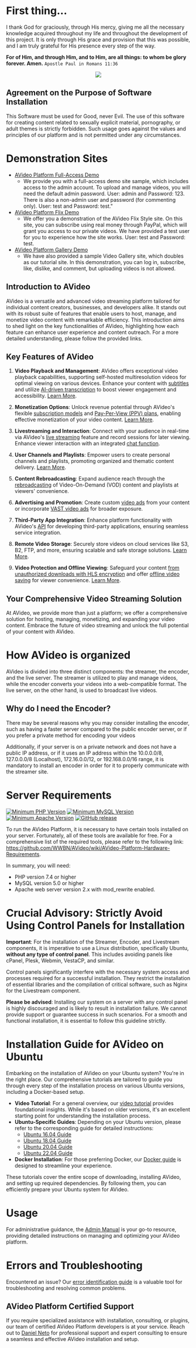 # First thing...

I thank God for graciously, through His mercy, giving me all the necessary knowledge acquired throughout my life and throughout the development of this project. It is only through His grace and provision that this was possible, and I am truly grateful for His presence every step of the way.

**For of Him, and through Him, and to Him, are all things: to whom be glory forever. Amen.**
`Apostle Paul in Romans 11:36`

<center>
    <img src="https://avideo.tube/website/assets/151/images/avideo_platform.png"/>
</center>

## Agreement on the Purpose of Software Installation

This Software must be used for Good, never Evil. The use of this software for creating content related to sexually explicit material, pornography, or adult themes is strictly forbidden. Such usage goes against the values and principles of our platform and is not permitted under any circumstances.

# Demonstration Sites

* <a href="http://demo.avideo.com/" target="_blank">AVideo Platform Full-Access Demo</a>
  - We provide you with a full-access demo site sample, which includes access to the admin account. To upload and manage videos, you will need the default admin password. User: admin and Password: 123. There is also a non-admin user and password (for commenting only). User: test and Password: test."
* <a href="https://flix.avideo.com/" target="_blank">AVideo Platform Flix Demo</a>
  - We offer you a demonstration of the AVideo Flix Style site. On this site, you can subscribe using real money through PayPal, which will grant you access to our private videos. We have provided a test user for you to experience how the site works. User: test and Password: test.
* <a href="https://tutorials.avideo.com/" target="_blank">AVideo Platform Gallery Demo</a>
  - We have also provided a sample Video Gallery site, which doubles as our tutorial site. In this demonstration, you can log in, subscribe, like, dislike, and comment, but uploading videos is not allowed.

## Introduction to AVideo

AVideo is a versatile and advanced video streaming platform tailored for individual content creators, businesses, and developers alike. It stands out with its robust suite of features that enable users to host, manage, and monetize video content with remarkable efficiency. This introduction aims to shed light on the key functionalities of AVideo, highlighting how each feature can enhance user experience and content outreach. For a more detailed understanding, please follow the provided links.

## Key Features of AVideo

1. **Video Playback and Management**: AVideo offers exceptional video playback capabilities, supporting self-hosted multiresolution videos for optimal viewing on various devices. Enhance your content with [subtitles](https://github.com/WWBN/AVideo/wiki/Video-Transcription-for-the-SubtitleSwitcher-Plugin) and utilize [AI-driven transcription](https://github.com/WWBN/AVideo/wiki/AI-Plugin) to boost viewer engagement and accessibility. [Learn More](https://github.com/WWBN/AVideo/wiki/About-Video-Upload#3-embed-a-video-link).

2. **Monetization Options**: Unlock revenue potential through AVideo's flexible [subscription models](https://github.com/WWBN/AVideo/wiki/Subscription-Plugin) and [Pay-Per-View (PPV) plans](https://github.com/WWBN/AVideo/wiki/PayPerView-Plugin), enabling effective monetization of your video content. [Learn More](https://github.com/WWBN/AVideo/wiki/Monetization:-How-To-Make-Money-on-AVideo-Platform).

3. **Livestreaming and Interaction**: Connect with your audience in real-time via AVideo's [live streaming](https://github.com/WWBN/AVideo/wiki/How-to-make-a-live-stream) feature and record sessions for later viewing. Enhance viewer interaction with an integrated [chat function](https://github.com/WWBN/AVideo/wiki/Chat2-Plugin).

4. **User Channels and Playlists**: Empower users to create personal channels and playlists, promoting organized and thematic content delivery. [Learn More](https://github.com/WWBN/AVideo/wiki/Program-(Playlist)-to-series).

5. **Content Rebroadcasting**: Expand audience reach through the [rebroadcasting](https://github.com/WWBN/AVideo/wiki/Rebroadcaster-Plugin) of Video-On-Demand (VOD) content and playlists at viewers' convenience.

6. **Advertising and Promotion**: Create custom [video ads](https://github.com/WWBN/AVideo/wiki/Ad-Server-Plugin) from your content or incorporate [VAST video ads](https://github.com/WWBN/AVideo/wiki/Plugin:-GoogleAds_IMA---Videos-Ads-on-your-page) for broader exposure.

7. **Third-Party App Integration**: Enhance platform functionality with AVideo's [API](https://github.com/WWBN/AVideo/wiki/AVideo-Platform-API) for developing third-party applications, ensuring seamless service integration.

8. **Remote Video Storage**: Securely store videos on cloud services like S3, B2, FTP, and more, ensuring scalable and safe storage solutions. [Learn More](https://github.com/WWBN/AVideo/wiki/Storage-Options).

9. **Video Protection and Offline Viewing**: Safeguard your content [from unauthorized downloads with HLS encryption](https://github.com/WWBN/AVideo/wiki/VideoHLS-Plugin) and offer [offline video saving](https://github.com/WWBN/AVideo/wiki/VideoOffline-Plugin) for viewer convenience. [Learn More](#).

## Your Comprehensive Video Streaming Solution

At AVideo, we provide more than just a platform; we offer a comprehensive solution for hosting, managing, monetizing, and expanding your video content. Embrace the future of video streaming and unlock the full potential of your content with AVideo. 

# How AVideo is organized

AVideo is divided into three distinct components: the streamer, the encoder, and the live server. The streamer is utilized to play and manage videos, while the encoder converts your videos into a web-compatible format. The live server, on the other hand, is used to broadcast live videos.

## Why do I need the Encoder?

There may be several reasons why you may consider installing the encoder, such as having a faster server compared to the public encoder server, or if you prefer a private method for encoding your videos

Additionally, if your server is on a private network and does not have a public IP address, or if it uses an IP address within the 10.0.0.0/8, 127.0.0.0/8 (Localhost), 172.16.0.0/12, or 192.168.0.0/16 range, it is mandatory to install an encoder in order for it to properly communicate with the streamer site.

# Server Requirements

[![Minimum PHP Version](https://img.shields.io/badge/PHP-7.4%2B-blue)](https://php.net/)
[![Minimum MySQL Version](https://img.shields.io/badge/MySQL-5.0%2B-blue)](https://www.mysql.com/)
[![Minimum Apache Version](https://img.shields.io/badge/Apache-2.x%20%28mod__rewrite%29-blue)](https://httpd.apache.org/)
[![GitHub release](https://img.shields.io/github/v/release/WWBN/AVideo?include_prereleases&label=AVideo&style=flat-square)](https://github.com/WWBN/AVideo/releases)

To run the AVideo Platform, it is necessary to have certain tools installed on your server. Fortunately, all of these tools are available for free. For a comprehensive list of the required tools, please refer to the following link: https://github.com/WWBN/AVideo/wiki/AVideo-Platform-Hardware-Requirements.

In summary, you will need:

- PHP version 7.4 or higher
- MySQL version 5.0 or higher
- Apache web server version 2.x with mod_rewrite enabled.

# Crucial Advisory: Strictly Avoid Using Control Panels for Installation

**Important**: For the installation of the Streamer, Encoder, and Livestream components, it is imperative to use a Linux distribution, specifically Ubuntu, **without any type of control panel**. This includes avoiding panels like cPanel, Plesk, Webmin, VestaCP, and similar.

Control panels significantly interfere with the necessary system access and processes required for a successful installation. They restrict the installation of essential libraries and the compilation of critical software, such as Nginx for the Livestream component.

**Please be advised**: Installing our system on a server with any control panel is highly discouraged and is likely to result in installation failure. We cannot provide support or guarantee success in such scenarios. For a smooth and functional installation, it is essential to follow this guideline strictly.

# Installation Guide for AVideo on Ubuntu

Embarking on the installation of AVideo on your Ubuntu system? You're in the right place. Our comprehensive tutorials are tailored to guide you through every step of the installation process on various Ubuntu versions, including a Docker-based setup. 

- **Video Tutorial**: For a general overview, our [video tutorial](https://tutorials.avideo.com/video/streamer-and-encoder) provides foundational insights. While it's based on older versions, it's an excellent starting point for understanding the installation process.
- **Ubuntu-Specific Guides**: Depending on your Ubuntu version, please refer to the corresponding guide for detailed instructions:
  - [Ubuntu 16.04 Guide](https://github.com/WWBN/AVideo/wiki/How-to-install-LAMP,-FFMPEG-and-Git-on-a-fresh-Ubuntu-16.x-For-AVideo-Platform-version-4.x-or-newer)
  - [Ubuntu 18.04 Guide](https://github.com/WWBN/AVideo/wiki/How-to-install-LAMP,-FFMPEG-and-Git-on-a-fresh-Ubuntu-18.x-for-AVideo-Platform-version-4.x-or-newer)
  - [Ubuntu 20.04 Guide](https://github.com/WWBN/AVideo/wiki/How-to-install-LAMP,-FFMPEG-and-Git-on-a-fresh-Ubuntu-20.x-for-AVideo-Platform-version-11.x-or-newer)
  - [Ubuntu 22.04 Guide](https://github.com/WWBN/AVideo/wiki/How-to-install-LAMP,-FFMPEG-and-Git-on-a-fresh-Ubuntu-22.x-for-AVideo-Platform-version-11.x-or-newer)
- **Docker Installation**: For those preferring Docker, our [Docker guide](https://github.com/WWBN/AVideo/wiki/Running-AVideo-with-Docker) is designed to streamline your experience.

These tutorials cover the entire scope of downloading, installing AVideo, and setting up required dependencies. By following them, you can efficiently prepare your Ubuntu system for AVideo.

# Usage

For administrative guidance, the [Admin Manual](https://github.com/WWBN/AVideo/wiki/Admin-manual) is your go-to resource, providing detailed instructions on managing and optimizing your AVideo platform.

# Errors and Troubleshooting

Encountered an issue? Our [error identification guide](https://github.com/WWBN/AVideo/wiki/How-to-find-errors-on-AVideo-Platform) is a valuable tool for troubleshooting and resolving common problems.

## AVideo Platform Certified Support

If you require specialized assistance with installation, consulting, or plugins, our team of certified AVideo Platform developers is at your service. Reach out to [Daniel Neto](https://youphp.tube/marketplace/) for professional support and expert consulting to ensure a seamless and effective AVideo installation and setup.

